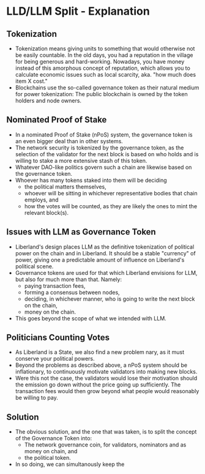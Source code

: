 # LLD/LLM Split - Explanation

## Tokenization
* Tokenization means giving units to something that would otherwise not be easily countable. In the old days, you had a reputation in the village for being generous and hard-working. Nowadays, you have money instead of this amorphous concept of reputation, which allows you to calculate economic issues such as local scarcity, aka. "how much does item X cost."
* Blockchains use the so-called governance token as their natural medium for power tokenization: The public blockchain is owned by the token holders and node owners.

 ## Nominated Proof of Stake
* In a nominated Proof of Stake (nPoS) system, the governance token is an even bigger deal than in other systems.
* The network security is tokenized by the governance token, as the selection of the validator for the next block is based on who holds and is willing to stake a more extensive stash of this token.
* Whatever DAO-like politics govern such a chain are likewise based on the governance token.
* Whoever has many tokens staked into them will be deciding 
  * the political matters themselves,
  * whoever will be sitting in whichever representative bodies that chain employs, and
  * how the votes will be counted, as they are likely the ones to mint the relevant block(s).

## Issues with LLM as Governance Token
* Liberland's design places LLM as the definitive tokenization of political power on the chain and in Liberland. It should be a stable "currency" of power, giving one a predictable amount of influence on Liberland's political scene.
* Governance tokens are used for that which Liberland envisions for LLM, but also for much more than that. Namely:
  * paying transaction fees,
  * forming a consensus between nodes,
  * deciding, in whichever manner, who is going to write the next block on the chain,
  * money on the chain.
 * This goes beyond the scope of what we intended with LLM.
 
 ## Politicians Counting Votes
 * As Liberland is a State, we also find a new problem
nary, as it must conserve your political powers. 
 * Beyond the problems as described above, a nPoS system should be inflationary, to continuously motivate validators into making new blocks. 
 * Were this not the case, the validators would lose their motivation should the emission go down without the price going up sufficiently. The transaction fees would then grow beyond what people would reasonably be willing to pay.
 
 ## Solution
 * The obvious solution, and the one that was taken, is to split the concept of the Governance Token into:
   * The network governance coin, for validators, nominators and as money on chain, and
   * the political token.
 * In so doing, we can simultanously keep the 
